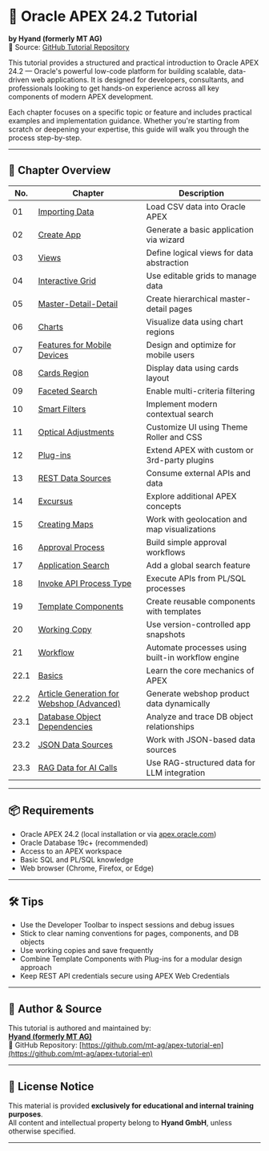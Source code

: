 # 📘 Oracle APEX 24.2 Tutorial  
**by Hyand (formerly MT AG)**  
🔗 Source: [GitHub Tutorial Repository](https://github.com/mt-ag/apex-tutorial-en)

This tutorial provides a structured and practical introduction to Oracle APEX 24.2 — Oracle's powerful low-code platform for building scalable, data-driven web applications. It is designed for developers, consultants, and professionals looking to get hands-on experience across all key components of modern APEX development.

Each chapter focuses on a specific topic or feature and includes practical examples and implementation guidance. Whether you're starting from scratch or deepening your expertise, this guide will walk you through the process step-by-step.

---

## 🧱 Chapter Overview

| No. | Chapter | Description |
|-----|---------|-------------|
| 01 | [Importing Data](https://github.com/mt-ag/apex-tutorial-en/blob/24.2/docs/Chapter-01/Chapter-01%20-%20Importing%20Data.md) | Load CSV data into Oracle APEX |
| 02 | [Create App](https://github.com/mt-ag/apex-tutorial-en/blob/24.2/docs/Chapter-02/Chapter-02%20-%20Create%20App.md) | Generate a basic application via wizard |
| 03 | [Views](https://github.com/mt-ag/apex-tutorial-en/blob/24.2/docs/Chapter-03/Chapter-03%20-%20Views.md) | Define logical views for data abstraction |
| 04 | [Interactive Grid](https://github.com/mt-ag/apex-tutorial-en/blob/24.2/docs/Chapter-04/Chapter-04%20-%20Interactive%20Grid.md) | Use editable grids to manage data |
| 05 | [Master-Detail-Detail](https://github.com/mt-ag/apex-tutorial-en/blob/24.2/docs/Chapter-05/Chapter-05%20-%20Master-Detail-Detail.md) | Create hierarchical master-detail pages |
| 06 | [Charts](https://github.com/mt-ag/apex-tutorial-en/blob/24.2/docs/Chapter-06/Chapter-06%20-%20Charts.md) | Visualize data using chart regions |
| 07 | [Features for Mobile Devices](https://github.com/mt-ag/apex-tutorial-en/blob/24.2/docs/Chapter-07/Chapter-07%20-%20Features%20for%20Mobile%20Devices.md) | Design and optimize for mobile users |
| 08 | [Cards Region](https://github.com/mt-ag/apex-tutorial-en/blob/24.2/docs/Chapter-08/Chapter-08%20-%20Cards%20Region.md) | Display data using cards layout |
| 09 | [Faceted Search](https://github.com/mt-ag/apex-tutorial-en/blob/24.2/docs/Chapter-09/Chapter-09%20-%20Faceted%20Search.md) | Enable multi-criteria filtering |
| 10 | [Smart Filters](https://github.com/mt-ag/apex-tutorial-en/blob/24.2/docs/Chapter-10/Chapter-10%20-%20Smart%20Filters.md) | Implement modern contextual search |
| 11 | [Optical Adjustments](https://github.com/mt-ag/apex-tutorial-en/blob/24.2/docs/Chapter-11/Chapter-11%20-%20Optical%20Adjustments.md) | Customize UI using Theme Roller and CSS |
| 12 | [Plug-ins](https://github.com/mt-ag/apex-tutorial-en/blob/24.2/docs/Chapter-12/Chapter-12%20-%20Plug-ins.md) | Extend APEX with custom or 3rd-party plugins |
| 13 | [REST Data Sources](https://github.com/mt-ag/apex-tutorial-en/blob/24.2/docs/Chapter-13/Chapter-13%20-%20Rest%20Data%20Sources.md) | Consume external APIs and data |
| 14 | [Excursus](https://github.com/mt-ag/apex-tutorial-en/blob/24.2/docs/Chapter-14/Chapter-14%20-%20Excursus.md) | Explore additional APEX concepts |
| 15 | [Creating Maps](https://github.com/mt-ag/apex-tutorial-en/blob/24.2/docs/Chapter-15/Chapter-15%20-%20Creating%20Maps.md) | Work with geolocation and map visualizations |
| 16 | [Approval Process](https://github.com/mt-ag/apex-tutorial-en/blob/24.2/docs/Chapter-16/Chapter-16%20-%20Approval%20Process.md) | Build simple approval workflows |
| 17 | [Application Search](https://github.com/mt-ag/apex-tutorial-en/blob/24.2/docs/Chapter-17/Chapter-17%20-%20Application%20Search.md) | Add a global search feature |
| 18 | [Invoke API Process Type](https://github.com/mt-ag/apex-tutorial-en/blob/24.2/docs/Chapter-18/Chapter-18%20-%20Invoke%20API%20Process%20Type.md) | Execute APIs from PL/SQL processes |
| 19 | [Template Components](https://github.com/mt-ag/apex-tutorial-en/blob/24.2/docs/Chapter-19/Chapter-19%20-%20Template%20Components.md) | Create reusable components with templates |
| 20 | [Working Copy](https://github.com/mt-ag/apex-tutorial-en/blob/24.2/docs/Chapter-20/Chapter-20%20-%20Working%20Copy.md) | Use version-controlled app snapshots |
| 21 | [Workflow](https://github.com/mt-ag/apex-tutorial-en/blob/24.2/docs/Chapter-21/Chapter-21%20-%20Workflow.md) | Automate processes using built-in workflow engine |
| 22.1 | [Basics](https://github.com/mt-ag/apex-tutorial-en/blob/24.2/docs/Chapter-22/Chapter-22.1%20-%20Basics.md) | Learn the core mechanics of APEX |
| 22.2 | [Article Generation for Webshop (Advanced)](https://github.com/mt-ag/apex-tutorial-en/blob/24.2/docs/Chapter-22/Chapter-22.2%20-%20Article%20generation%20for%20Webshop%20(advanced).md) | Generate webshop product data dynamically |
| 23.1 | [Database Object Dependencies](https://github.com/mt-ag/apex-tutorial-en/blob/24.2/docs/Chapter-23/Chapter-23%20-%20Database%20Object%20Dependencies.md) | Analyze and trace DB object relationships |
| 23.2 | [JSON Data Sources](https://github.com/mt-ag/apex-tutorial-en/blob/24.2/docs/Chapter-23/Chapter-23%20-%20JSON%20Data%20Sources.md) | Work with JSON-based data sources |
| 23.3 | [RAG Data for AI Calls](https://github.com/mt-ag/apex-tutorial-en/blob/24.2/docs/Chapter-23/Chapter-23%20-%20RAG%20Data%20for%20AI%20Calls.md) | Use RAG-structured data for LLM integration |

---

## 📦 Requirements

- Oracle APEX 24.2 (local installation or via [apex.oracle.com](https://apex.oracle.com))
- Oracle Database 19c+ (recommended)
- Access to an APEX workspace
- Basic SQL and PL/SQL knowledge
- Web browser (Chrome, Firefox, or Edge)

---

## 🛠 Tips

- Use the Developer Toolbar to inspect sessions and debug issues
- Stick to clear naming conventions for pages, components, and DB objects
- Use working copies and save frequently
- Combine Template Components with Plug-ins for a modular design approach
- Keep REST API credentials secure using APEX Web Credentials

---

## 👥 Author & Source

This tutorial is authored and maintained by:  
**[Hyand (formerly MT AG)](https://www.hyand.com)**  
📂 GitHub Repository: [https://github.com/mt-ag/apex-tutorial-en](https://github.com/mt-ag/apex-tutorial-en)

---

## 📌 License Notice

This material is provided **exclusively for educational and internal training purposes**.  
All content and intellectual property belong to **Hyand GmbH**, unless otherwise specified.

---

